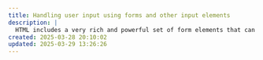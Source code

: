 ```yaml
---
title: Handling user input using forms and other input elements
description: |
  HTML includes a very rich and powerful set of form elements that can be used to collect user input. This document describes how to use them with uibuilder and Node-RED.
created: 2025-03-28 20:10:02
updated: 2025-03-29 13:26:26
---
```


